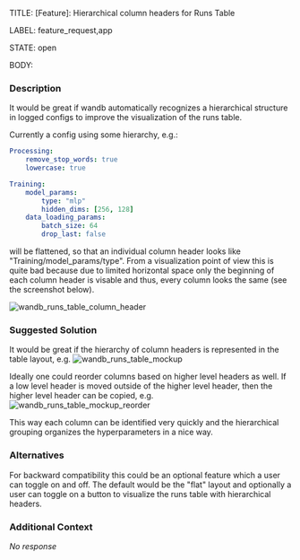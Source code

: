 TITLE:
[Feature]: Hierarchical column headers for Runs Table

LABEL:
feature_request,app

STATE:
open

BODY:
### Description

It would be great if wandb automatically recognizes a hierarchical structure in logged configs to improve the visualization of the runs table. 

Currently a config using some hierarchy, e.g.:
```yaml
Processing:
    remove_stop_words: true
    lowercase: true

Training:
    model_params:
        type: "mlp"
        hidden_dims: [256, 128]
    data_loading_params:
        batch_size: 64
        drop_last: false
```
will be flattened, so that an individual column header looks like "Training/model_params/type".
From a visualization point of view this is quite bad because due to limited horizontal space only the beginning of each column header is visable and thus, every column looks the same (see the screenshot below).

![wandb_runs_table_column_header](https://user-images.githubusercontent.com/37187985/180037855-36b91f6c-fb3c-4e34-abb3-cf1cae203320.png)

### Suggested Solution

It would be great if the hierarchy of column headers is represented in the table layout, e.g. 
![wandb_runs_table_mockup](https://user-images.githubusercontent.com/37187985/180040698-e734134c-32e0-4d7b-ad8b-6d353488c34a.png)

Ideally one could reorder columns based on higher level headers as well. If a low level header is moved outside of the higher level header, then the higher level header can be copied, e.g.
![wandb_runs_table_mockup_reorder](https://user-images.githubusercontent.com/37187985/180041552-2e5c3442-5af8-4822-8e11-ff4ea2758fa9.png)

This way each column can be identified very quickly and the hierarchical grouping organizes the hyperparameters in a nice way.


### Alternatives

For backward compatibility this could be an optional feature which a user can toggle on and off. The default would be the "flat" layout and optionally a user can toggle on a button to visualize the runs table with hierarchical headers.

### Additional Context

_No response_

